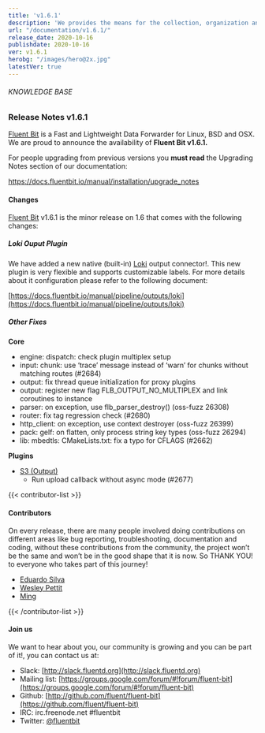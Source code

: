 ```yaml
---
title: 'v1.6.1'
description: 'We provides the means for the collection, organization and computerized retrieval of knowledgeand Lightweight Data Forwarder for Linux, BSD and OSX. We are proud to announce the availability of Fluent Bit v1.6.1.'
url: "/documentation/v1.6.1/"
release_date: 2020-10-16
publishdate: 2020-10-16
ver: v1.6.1
herobg: "/images/hero@2x.jpg"
latestVer: true
---
```


###### KNOWLEDGE BASE

### Release Notes v1.6.1

[Fluent Bit](https://fluentbit.io/) is a Fast and Lightweight Data Forwarder for Linux, BSD and OSX. We are proud to announce the availability of **Fluent Bit v1.6.1.**

For people upgrading from previous versions you **must read** the Upgrading Notes section of our documentation:

https://docs.fluentbit.io/manual/installation/upgrade_notes

#### Changes

[Fluent Bit](https://fluentbit.io) v1.6.1 is the minor release on 1.6 that comes with the following changes:

##### Loki Ouput Plugin

We have added a new native (built-in) [Loki](https://grafana.com/oss/loki/) output connector!. This new plugin is very flexible and supports customizable labels. For more details about it configuration please refer to the following document:

[https://docs.fluentbit.io/manual/pipeline/outputs/loki](https://docs.fluentbit.io/manual/pipeline/outputs/loki)

##### Other Fixes


**Core**

* engine: dispatch: check plugin multiplex setup
* input: chunk: use ‘trace’ message instead of ‘warn’ for chunks without matching routes (#2684)
* output: fix thread queue initialization for proxy plugins
* output: register new flag FLB_OUTPUT_NO_MULTIPLEX and link coroutines to instance
* parser: on exception, use flb_parser_destroy() (oss-fuzz 26308)
* router: fix tag regression check (#2680)
* http_client: on exception, use context destroyer (oss-fuzz 26399)
* pack: gelf: on flatten, only process string key types (oss-fuzz 26294)
* lib: mbedtls: CMakeLists.txt: fix a typo for CFLAGS (#2662)


**Plugins**

* [S3 (Output)](https://docs.fluentbit.io/manual/pipeline/outputs/s3/)
  * Run upload callback without async mode (#2677)


{{< contributor-list >}}

#### Contributors

On every release, there are many people involved doing contributions on different areas like bug reporting, troubleshooting, documentation and coding, without these contributions from the community, the project won’t be the same and won’t be in the good shape that it is now. So THANK YOU! to everyone who takes part of this journey!


* [Eduardo Silva](https://github.com/edsiper)
* [Wesley Pettit](https://github.com/PettitWesley)
* [Ming](https://github.com/liuming50)

{{< /contributor-list >}}

#### Join us

We want to hear about you, our community is growing and you can be part of it!, you can contact us at:

* Slack: [http://slack.fluentd.org](http://slack.fluentd.org)
* Mailing list: [https://groups.google.com/forum/#!forum/fluent-bit](https://groups.google.com/forum/#!forum/fluent-bit)
* Github: [http://github.com/fluent/fluent-bit](https://github.com/fluent/fluent-bit)
* IRC: irc.freenode.net #fluentbit
* Twitter: [@fluentbit](https://twitter.com/fluentbit)